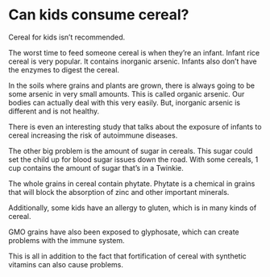 # Can kids consume cereal?

Cereal for kids isn’t recommended.

The worst time to feed someone cereal is when they’re an infant. Infant rice cereal is very popular. It contains inorganic arsenic. Infants also don’t have the enzymes to digest the cereal.

In the soils where grains and plants are grown, there is always going to be some arsenic in very small amounts. This is called organic arsenic. Our bodies can actually deal with this very easily. But, inorganic arsenic is different and is not healthy.

There is even an interesting study that talks about the exposure of infants to cereal increasing the risk of autoimmune diseases.

The other big problem is the amount of sugar in cereals. This sugar could set the child up for blood sugar issues down the road. With some cereals, 1 cup contains the amount of sugar that’s in a Twinkie.

The whole grains in cereal contain phytate. Phytate is a chemical in grains that will block the absorption of zinc and other important minerals.

Additionally, some kids have an allergy to gluten, which is in many kinds of cereal.

GMO grains have also been exposed to glyphosate, which can create problems with the immune system.

This is all in addition to the fact that fortification of cereal with synthetic vitamins can also cause problems.